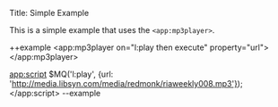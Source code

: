 Title: Simple Example

This is a simple example that uses the `<app:mp3player>`.

++example
<app:mp3player on="l:play then execute" property="url"></app:mp3player>

<app:script>
	$MQ('l:play', {url: 'http://media.libsyn.com/media/redmonk/riaweekly008.mp3'});
</app:script>
--example